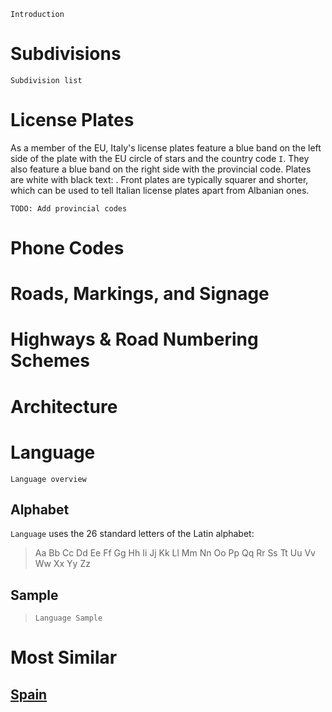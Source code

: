 `Introduction`

# Subdivisions

`Subdivision list`

<CountryMap code="ITA" scale="2500" />

# License Plates

As a member of the EU, Italy's license plates feature a blue band on the left side of the plate with the EU circle of stars and the country code `I`. They also feature a blue band on the right side with the provincial code. Plates are white with black text: <LicensePlate style="eu" code="I" format="AB 123CD" rightBandColor="blue" />. Front plates are typically squarer and shorter, which can be used to tell Italian license plates apart from Albanian ones.

`TODO: Add provincial codes`

# Phone Codes

# Roads, Markings, and Signage

# Highways & Road Numbering Schemes

# Architecture

# Language

`Language overview`

## Alphabet

`Language` uses the 26 standard letters of the Latin alphabet:

> Aa Bb Cc Dd Ee Ff Gg Hh Ii Jj Kk Ll Mm Nn Oo Pp Qq Rr Ss Tt Uu Vv Ww Xx Yy Zz

## Sample

> `Language Sample`

# Most Similar

## [Spain](/countries/ESP)
